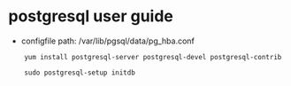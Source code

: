# postgresql user guide

- configfile path: /var/lib/pgsql/data/pg_hba.conf

```shell
	yum install postgresql-server postgresql-devel postgresql-contrib

	sudo postgresql-setup initdb
```

